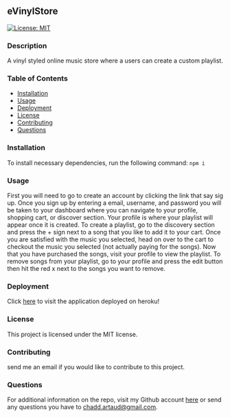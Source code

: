 ## eVinylStore
  [![License: MIT](https://img.shields.io/badge/License-MIT-yellow.svg)](https://opensource.org/licenses/MIT)
  
  ### Description
  A vinyl styled online music store where a users can create a custom playlist.
  
  ### Table of Contents
  - [Installation](https://github.com/cartaud/vinylMusicShop#installation)
  - [Usage](https://github.com/cartaud/vinylMusicShop#usage)
  - [Deployment](https://github.com/cartaud/vinylMusicShop#deployment)
  - [License](https://github.com/cartaud/vinylMusicShop#license)
  - [Contributing](https://github.com/cartaud/vinylMusicShop#contributing)
  - [Questions](https://github.com/cartaud/vinylMusicShop#questions)
  
  ### Installation
  To install necessary dependencies, run the following command:
  `npm i`
  
  ### Usage
  First you will need to go to create an account by clicking the link that say sig up. Once you sign up by entering a email, username, and password you       will be taken to your dashboard where you can navigate to your profile, shopping cart, or discover section. Your profile is where your playlist will       appear once it is created. To create a playlist, go to the discovery section and press the + sign next to a song that you like to add it to your cart.     Once you are satisfied with the music you selected, head on over to the cart to checkout the music you selected (not actually paying for the songs). Now   that you have purchased the songs, visit your profile to view the playlist. To remove songs from your playlist, go to your profile and press the edit       button then hit the red x next to the songs you want to remove.
  
  ### Deployment
  Click [here](https://evinylstore.herokuapp.com/) to visit the application deployed on heroku! 
  
  ### License
  This project is licensed under the MIT license.
  
  ### Contributing
  send me an email if you would like to contribute to this project.
  
  ### Questions
  For additional information on the repo, visit my Github account [here](https://github.com/cartaud ) or send any questions you have to                       chadd.artaud@gmail.com. 

